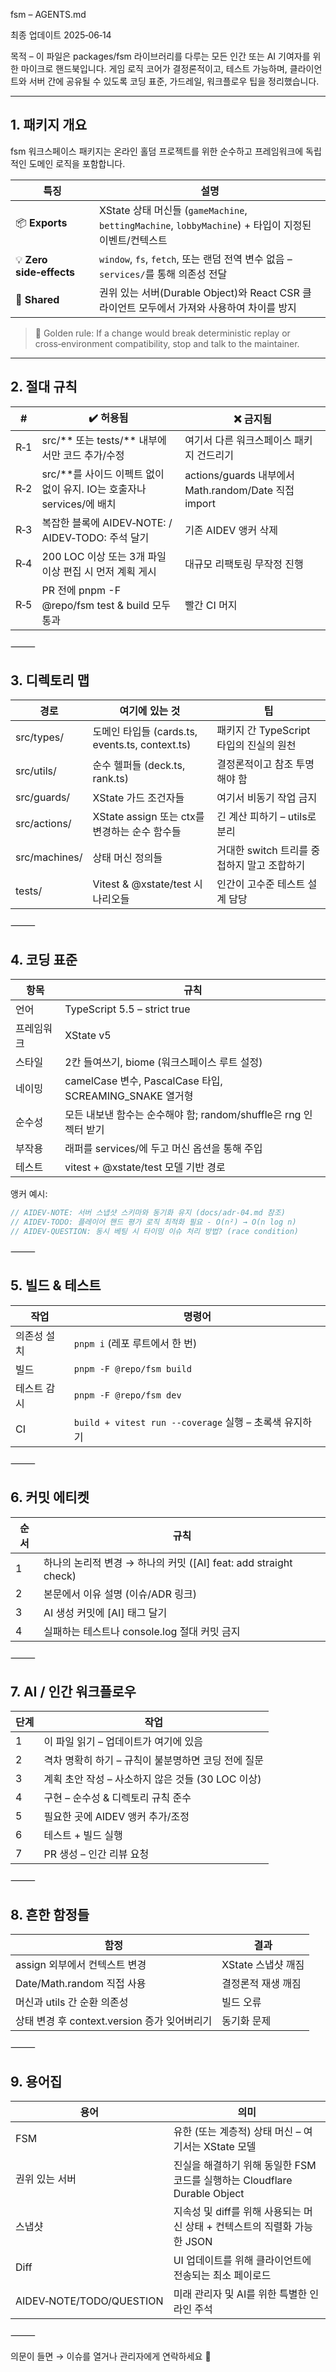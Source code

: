 fsm – AGENTS.md

최종 업데이트 2025‑06‑14

목적 – 이 파일은 packages/fsm 라이브러리를 다루는 모든 인간 또는 AI 기여자를 위한 마이크로 핸드북입니다. 게임 로직 코어가 결정론적이고, 테스트 가능하며, 클라이언트와 서버 간에 공유될 수 있도록 코딩 표준, 가드레일, 워크플로우 팁을 정리했습니다.

---

## 1. 패키지 개요

fsm 워크스페이스 패키지는 온라인 홀덤 프로젝트를 위한 순수하고 프레임워크에 독립적인 도메인 로직을 포함합니다.

| 특징 | 설명 |
|------|------|
| 📦 **Exports** | XState 상태 머신들 (`gameMachine`, `bettingMachine`, `lobbyMachine`) + 타입이 지정된 이벤트/컨텍스트 |
| 💡 **Zero side‑effects** | `window`, `fs`, `fetch`, 또는 랜덤 전역 변수 없음 – `services/`를 통해 의존성 전달 |
| 👫 **Shared** | 권위 있는 서버(Durable Object)와 React CSR 클라이언트 모두에서 가져와 사용하여 차이를 방지 |

> 🔑  Golden rule:  If a change would break deterministic replay or cross‑environment compatibility, stop and talk to the maintainer.

--- 

## 2. 절대 규칙

| # | ✔️ 허용됨 | ❌ 금지됨 |
|---|-----------|----------|
| R‑1 | src/** 또는 tests/** 내부에서만 코드 추가/수정 | 여기서 다른 워크스페이스 패키지 건드리기 |
| R‑2 | src/**를 사이드 이펙트 없이 없이 유지. IO는 호출자나 services/에 배치 | actions/guards 내부에서 Math.random/Date 직접 import |
| R‑3 | 복잡한 블록에 AIDEV‑NOTE: / AIDEV‑TODO: 주석 달기 | 기존 AIDEV 앵커 삭제 |
| R‑4 | 200 LOC 이상 또는 3개 파일 이상 편집 시 먼저 계획 게시 | 대규모 리팩토링 무작정 진행 |
| R‑5 | PR 전에 pnpm -F @repo/fsm test & build 모두 통과 | 빨간 CI 머지 |


⸻

## 3. 디렉토리 맵

| 경로 | 여기에 있는 것 | 팁 |
|------|---------------|-----|
| src/types/ | 도메인 타입들 (cards.ts, events.ts, context.ts) | 패키지 간 TypeScript 타입의 진실의 원천 |
| src/utils/ | 순수 헬퍼들 (deck.ts, rank.ts) | 결정론적이고 참조 투명해야 함 |
| src/guards/ | XState 가드 조건자들 | 여기서 비동기 작업 금지 |
| src/actions/ | XState assign 또는 ctx를 변경하는 순수 함수들 | 긴 계산 피하기 – utils로 분리 |
| src/machines/ | 상태 머신 정의들 | 거대한 switch 트리를 중첩하지 말고 조합하기 |
| tests/ | Vitest & @xstate/test 시나리오들 | 인간이 고수준 테스트 설계 담당 |


⸻

## 4. 코딩 표준

| 항목 | 규칙 |
|------|------|
| 언어 | TypeScript 5.5 – strict true |
| 프레임워크 | XState v5 |
| 스타일 | 2칸 들여쓰기, biome (워크스페이스 루트 설정) |
| 네이밍 | camelCase 변수, PascalCase 타입, SCREAMING_SNAKE 열거형 |
| 순수성 | 모든 내보낸 함수는 순수해야 함; random/shuffle은 rng 인젝터 받기 |
| 부작용 | 래퍼를 services/에 두고 머신 옵션을 통해 주입 |
| 테스트 | vitest + @xstate/test 모델 기반 경로 |

앵커 예시:

```typescript
// AIDEV‑NOTE: 서버 스냅샷 스키마와 동기화 유지 (docs/adr‑04.md 참조)
// AIDEV‑TODO: 플레이어 핸드 평가 로직 최적화 필요 - O(n²) → O(n log n)
// AIDEV‑QUESTION: 동시 베팅 시 타이밍 이슈 처리 방법? (race condition)
``` 


⸻

## 5. 빌드 & 테스트

| 작업 | 명령어 |
|------|-------|
| 의존성 설치 | `pnpm i` (레포 루트에서 한 번) |
| 빌드 | `pnpm -F @repo/fsm build` |
| 테스트 감시 | `pnpm -F @repo/fsm dev` |
| CI | `build + vitest run --coverage` 실행 – 초록색 유지하기 |

⸻

## 6. 커밋 에티켓

| 순서 | 규칙 |
|------|------|
| 1 | 하나의 논리적 변경 → 하나의 커밋 ([AI] feat: add straight check) |
| 2 | 본문에서 이유 설명 (이슈/ADR 링크) |
| 3 | AI 생성 커밋에 [AI] 태그 달기 |
| 4 | 실패하는 테스트나 console.log 절대 커밋 금지 |

⸻

## 7. AI / 인간 워크플로우

| 단계 | 작업 |
|------|------|
| 1 | 이 파일 읽기 – 업데이트가 여기에 있음 |
| 2 | 격차 명확히 하기 – 규칙이 불분명하면 코딩 전에 질문 |
| 3 | 계획 초안 작성 – 사소하지 않은 것들 (30 LOC 이상) |
| 4 | 구현 – 순수성 & 디렉토리 규칙 준수 |
| 5 | 필요한 곳에 AIDEV 앵커 추가/조정 |
| 6 | 테스트 + 빌드 실행 |
| 7 | PR 생성 – 인간 리뷰 요청 |

⸻

## 8. 흔한 함정들

| 함정 | 결과 |
|------|------|
| assign 외부에서 컨텍스트 변경 | XState 스냅샷 깨짐 |
| Date/Math.random 직접 사용 | 결정론적 재생 깨짐 |
| 머신과 utils 간 순환 의존성 | 빌드 오류 |
| 상태 변경 후 context.version 증가 잊어버리기 | 동기화 문제 |

⸻

## 9. 용어집

| 용어 | 의미 |
|------|------|
| FSM | 유한 (또는 계층적) 상태 머신 – 여기서는 XState 모델 |
| 권위 있는 서버 | 진실을 해결하기 위해 동일한 FSM 코드를 실행하는 Cloudflare Durable Object |
| 스냅샷 | 지속성 및 diff를 위해 사용되는 머신 상태 + 컨텍스트의 직렬화 가능한 JSON |
| Diff | UI 업데이트를 위해 클라이언트에 전송되는 최소 페이로드 |
| AIDEV‑NOTE/TODO/QUESTION | 미래 관리자 및 AI를 위한 특별한 인라인 주석 |


⸻

의문이 들면 → 이슈를 열거나 관리자에게 연락하세요 🙂